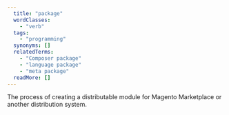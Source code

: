 ```yaml
---
  title: "package"
  wordClasses: 
    - "verb"
  tags: 
    - "programming"
  synonyms: []
  relatedTerms: 
    - "Composer package"
    - "language package"
    - "meta package"
  readMore: []
---
```

The process of creating a distributable module for Magento Marketplace or another distribution system.
